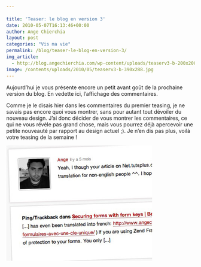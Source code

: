 ```yaml
---

title: 'Teaser: le blog en version 3'
date: 2010-05-07T16:13:46+00:00
author: Ange Chierchia
layout: post
categories: "Vis ma vie"
permalink: /blog/teaser-le-blog-en-version-3/
img_article:
  - http://blog.angechierchia.com/wp-content/uploads/teaserv3-b-200x200.jpg
image: /contents/uploads/2010/05/teaserv3-b-390x288.jpg
---
```

Aujourd&rsquo;hui je vous présente encore un petit avant goût de la prochaine version du blog. En vedette ici, l&rsquo;affichage des commentaires.<!--more-->

Comme je le disais hier dans les commentaires du premier teasing, je ne savais pas encore quoi vous montrer, sans pour autant tout dévoiler du nouveau design. J&rsquo;ai donc décider de vous montrer les commentaires, ce qui ne vous révèle pas grand chose, mais vous pourrez déjà apercevoir une petite nouveauté par rapport au design actuel ;). Je n&rsquo;en dis pas plus, voilà votre teasing de la semaine !

<div>
  <img class="alignnone size-full wp-image-730" title="teaserv3-b" src="/contents/uploads/2010/05/teaserv3-b.jpg?fit=390%2C308" alt="" data-recalc-dims="1" />
</div>